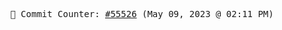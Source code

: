 <p align="center">
    <samp>
        📮 Commit Counter: <a href="https://github.com/Javascript-void0/Javascript-void0/commits/main">#55526</a> (May 09, 2023 @ 02:11 PM)
    </samp>
</p>